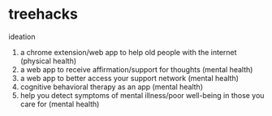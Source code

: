# treehacks

ideation
1) a chrome extension/web app to help old people with the internet (physical health)
2) a web app to receive affirmation/support for thoughts (mental health)
3) a web app to better access your support network (mental health)
4) cognitive behavioral therapy as an app (mental health)
5) help you detect symptoms of mental illness/poor well-being in those you care for (mental health)

